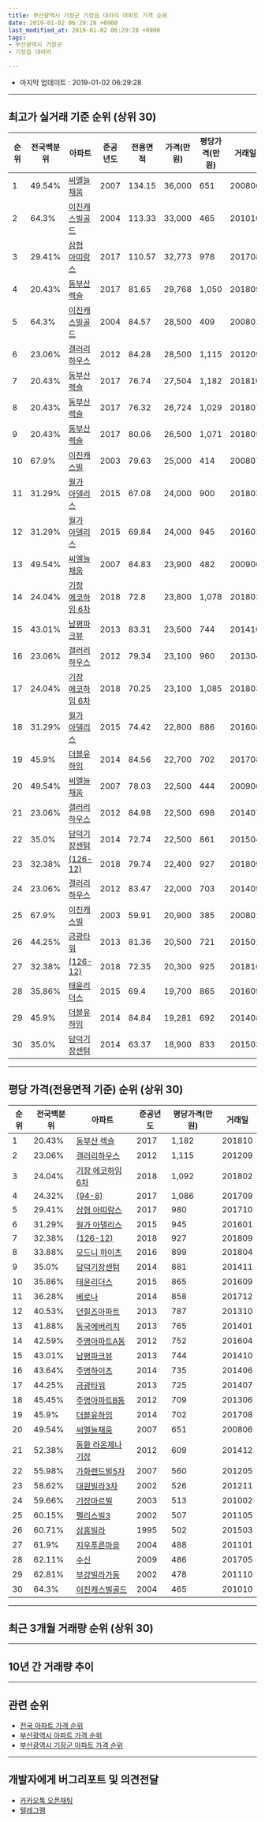```yaml
---
title: 부산광역시 기장군 기장읍 대라리 아파트 가격 순위
date: 2019-01-02 06:29:28 +0900
last_modified_at: 2019-01-02 06:29:28 +0900
tags:
- 부산광역시 기장군
- 기장읍 대라리

---
```


* 마지막 업데이트 : 2019-01-02 06:29:28

---

## 최고가 실거래 기준 순위 (상위 30)


|순위|전국백분위|아파트|준공년도|전용면적|가격(만원)|평당가격(만원)|거래일|
|---|---|---|---|---|---|---|---|
|1|49.54%|[씨엘늘채움](https://search.naver.com/search.naver?query=%EB%B6%80%EC%82%B0%EA%B4%91%EC%97%AD%EC%8B%9C+%EA%B8%B0%EC%9E%A5%EA%B5%B0+%EA%B8%B0%EC%9E%A5%EC%9D%8D+%EB%8C%80%EB%9D%BC%EB%A6%AC+%EC%94%A8%EC%97%98%EB%8A%98%EC%B1%84%EC%9B%80)|2007|134.15|36,000|651|200806|
|2|64.3%|[이진캐스빌골드](https://search.naver.com/search.naver?query=%EB%B6%80%EC%82%B0%EA%B4%91%EC%97%AD%EC%8B%9C+%EA%B8%B0%EC%9E%A5%EA%B5%B0+%EA%B8%B0%EC%9E%A5%EC%9D%8D+%EB%8C%80%EB%9D%BC%EB%A6%AC+%EC%9D%B4%EC%A7%84%EC%BA%90%EC%8A%A4%EB%B9%8C%EA%B3%A8%EB%93%9C)|2004|113.33|33,000|465|201010|
|3|29.41%|[삼협 아띠랑스](https://search.naver.com/search.naver?query=%EB%B6%80%EC%82%B0%EA%B4%91%EC%97%AD%EC%8B%9C+%EA%B8%B0%EC%9E%A5%EA%B5%B0+%EA%B8%B0%EC%9E%A5%EC%9D%8D+%EB%8C%80%EB%9D%BC%EB%A6%AC+%EC%82%BC%ED%98%91+%EC%95%84%EB%9D%A0%EB%9E%91%EC%8A%A4)|2017|110.57|32,773|978|201708|
|4|20.43%|[동부산 렉슬](https://search.naver.com/search.naver?query=%EB%B6%80%EC%82%B0%EA%B4%91%EC%97%AD%EC%8B%9C+%EA%B8%B0%EC%9E%A5%EA%B5%B0+%EA%B8%B0%EC%9E%A5%EC%9D%8D+%EB%8C%80%EB%9D%BC%EB%A6%AC+%EB%8F%99%EB%B6%80%EC%82%B0+%EB%A0%89%EC%8A%AC)|2017|81.65|29,768|1,050|201809|
|5|64.3%|[이진캐스빌골드](https://search.naver.com/search.naver?query=%EB%B6%80%EC%82%B0%EA%B4%91%EC%97%AD%EC%8B%9C+%EA%B8%B0%EC%9E%A5%EA%B5%B0+%EA%B8%B0%EC%9E%A5%EC%9D%8D+%EB%8C%80%EB%9D%BC%EB%A6%AC+%EC%9D%B4%EC%A7%84%EC%BA%90%EC%8A%A4%EB%B9%8C%EA%B3%A8%EB%93%9C)|2004|84.57|28,500|409|200801|
|6|23.06%|[갤러리하우스](https://search.naver.com/search.naver?query=%EB%B6%80%EC%82%B0%EA%B4%91%EC%97%AD%EC%8B%9C+%EA%B8%B0%EC%9E%A5%EA%B5%B0+%EA%B8%B0%EC%9E%A5%EC%9D%8D+%EB%8C%80%EB%9D%BC%EB%A6%AC+%EA%B0%A4%EB%9F%AC%EB%A6%AC%ED%95%98%EC%9A%B0%EC%8A%A4)|2012|84.28|28,500|1,115|201209|
|7|20.43%|[동부산 렉슬](https://search.naver.com/search.naver?query=%EB%B6%80%EC%82%B0%EA%B4%91%EC%97%AD%EC%8B%9C+%EA%B8%B0%EC%9E%A5%EA%B5%B0+%EA%B8%B0%EC%9E%A5%EC%9D%8D+%EB%8C%80%EB%9D%BC%EB%A6%AC+%EB%8F%99%EB%B6%80%EC%82%B0+%EB%A0%89%EC%8A%AC)|2017|76.74|27,504|1,182|201810|
|8|20.43%|[동부산 렉슬](https://search.naver.com/search.naver?query=%EB%B6%80%EC%82%B0%EA%B4%91%EC%97%AD%EC%8B%9C+%EA%B8%B0%EC%9E%A5%EA%B5%B0+%EA%B8%B0%EC%9E%A5%EC%9D%8D+%EB%8C%80%EB%9D%BC%EB%A6%AC+%EB%8F%99%EB%B6%80%EC%82%B0+%EB%A0%89%EC%8A%AC)|2017|76.32|26,724|1,029|201807|
|9|20.43%|[동부산 렉슬](https://search.naver.com/search.naver?query=%EB%B6%80%EC%82%B0%EA%B4%91%EC%97%AD%EC%8B%9C+%EA%B8%B0%EC%9E%A5%EA%B5%B0+%EA%B8%B0%EC%9E%A5%EC%9D%8D+%EB%8C%80%EB%9D%BC%EB%A6%AC+%EB%8F%99%EB%B6%80%EC%82%B0+%EB%A0%89%EC%8A%AC)|2017|80.06|26,500|1,071|201805|
|10|67.9%|[이진캐스빌](https://search.naver.com/search.naver?query=%EB%B6%80%EC%82%B0%EA%B4%91%EC%97%AD%EC%8B%9C+%EA%B8%B0%EC%9E%A5%EA%B5%B0+%EA%B8%B0%EC%9E%A5%EC%9D%8D+%EB%8C%80%EB%9D%BC%EB%A6%AC+%EC%9D%B4%EC%A7%84%EC%BA%90%EC%8A%A4%EB%B9%8C)|2003|79.63|25,000|414|200807|
|11|31.29%|[월가 아델리스](https://search.naver.com/search.naver?query=%EB%B6%80%EC%82%B0%EA%B4%91%EC%97%AD%EC%8B%9C+%EA%B8%B0%EC%9E%A5%EA%B5%B0+%EA%B8%B0%EC%9E%A5%EC%9D%8D+%EB%8C%80%EB%9D%BC%EB%A6%AC+%EC%9B%94%EA%B0%80+%EC%95%84%EB%8D%B8%EB%A6%AC%EC%8A%A4)|2015|67.08|24,000|900|201803|
|12|31.29%|[월가 아델리스](https://search.naver.com/search.naver?query=%EB%B6%80%EC%82%B0%EA%B4%91%EC%97%AD%EC%8B%9C+%EA%B8%B0%EC%9E%A5%EA%B5%B0+%EA%B8%B0%EC%9E%A5%EC%9D%8D+%EB%8C%80%EB%9D%BC%EB%A6%AC+%EC%9B%94%EA%B0%80+%EC%95%84%EB%8D%B8%EB%A6%AC%EC%8A%A4)|2015|69.84|24,000|945|201601|
|13|49.54%|[씨엘늘채움](https://search.naver.com/search.naver?query=%EB%B6%80%EC%82%B0%EA%B4%91%EC%97%AD%EC%8B%9C+%EA%B8%B0%EC%9E%A5%EA%B5%B0+%EA%B8%B0%EC%9E%A5%EC%9D%8D+%EB%8C%80%EB%9D%BC%EB%A6%AC+%EC%94%A8%EC%97%98%EB%8A%98%EC%B1%84%EC%9B%80)|2007|84.83|23,900|482|200906|
|14|24.04%|[기장 에코하임 6차](https://search.naver.com/search.naver?query=%EB%B6%80%EC%82%B0%EA%B4%91%EC%97%AD%EC%8B%9C+%EA%B8%B0%EC%9E%A5%EA%B5%B0+%EA%B8%B0%EC%9E%A5%EC%9D%8D+%EB%8C%80%EB%9D%BC%EB%A6%AC+%EA%B8%B0%EC%9E%A5+%EC%97%90%EC%BD%94%ED%95%98%EC%9E%84+6%EC%B0%A8)|2018|72.8|23,800|1,078|201803|
|15|43.01%|[남평파크뷰](https://search.naver.com/search.naver?query=%EB%B6%80%EC%82%B0%EA%B4%91%EC%97%AD%EC%8B%9C+%EA%B8%B0%EC%9E%A5%EA%B5%B0+%EA%B8%B0%EC%9E%A5%EC%9D%8D+%EB%8C%80%EB%9D%BC%EB%A6%AC+%EB%82%A8%ED%8F%89%ED%8C%8C%ED%81%AC%EB%B7%B0)|2013|83.31|23,500|744|201410|
|16|23.06%|[갤러리하우스](https://search.naver.com/search.naver?query=%EB%B6%80%EC%82%B0%EA%B4%91%EC%97%AD%EC%8B%9C+%EA%B8%B0%EC%9E%A5%EA%B5%B0+%EA%B8%B0%EC%9E%A5%EC%9D%8D+%EB%8C%80%EB%9D%BC%EB%A6%AC+%EA%B0%A4%EB%9F%AC%EB%A6%AC%ED%95%98%EC%9A%B0%EC%8A%A4)|2012|79.34|23,100|960|201304|
|17|24.04%|[기장 에코하임 6차](https://search.naver.com/search.naver?query=%EB%B6%80%EC%82%B0%EA%B4%91%EC%97%AD%EC%8B%9C+%EA%B8%B0%EC%9E%A5%EA%B5%B0+%EA%B8%B0%EC%9E%A5%EC%9D%8D+%EB%8C%80%EB%9D%BC%EB%A6%AC+%EA%B8%B0%EC%9E%A5+%EC%97%90%EC%BD%94%ED%95%98%EC%9E%84+6%EC%B0%A8)|2018|70.25|23,100|1,085|201803|
|18|31.29%|[월가 아델리스](https://search.naver.com/search.naver?query=%EB%B6%80%EC%82%B0%EA%B4%91%EC%97%AD%EC%8B%9C+%EA%B8%B0%EC%9E%A5%EA%B5%B0+%EA%B8%B0%EC%9E%A5%EC%9D%8D+%EB%8C%80%EB%9D%BC%EB%A6%AC+%EC%9B%94%EA%B0%80+%EC%95%84%EB%8D%B8%EB%A6%AC%EC%8A%A4)|2015|74.42|22,800|886|201608|
|19|45.9%|[더블유하임](https://search.naver.com/search.naver?query=%EB%B6%80%EC%82%B0%EA%B4%91%EC%97%AD%EC%8B%9C+%EA%B8%B0%EC%9E%A5%EA%B5%B0+%EA%B8%B0%EC%9E%A5%EC%9D%8D+%EB%8C%80%EB%9D%BC%EB%A6%AC+%EB%8D%94%EB%B8%94%EC%9C%A0%ED%95%98%EC%9E%84)|2014|84.56|22,700|702|201708|
|20|49.54%|[씨엘늘채움](https://search.naver.com/search.naver?query=%EB%B6%80%EC%82%B0%EA%B4%91%EC%97%AD%EC%8B%9C+%EA%B8%B0%EC%9E%A5%EA%B5%B0+%EA%B8%B0%EC%9E%A5%EC%9D%8D+%EB%8C%80%EB%9D%BC%EB%A6%AC+%EC%94%A8%EC%97%98%EB%8A%98%EC%B1%84%EC%9B%80)|2007|78.03|22,500|444|200906|
|21|23.06%|[갤러리하우스](https://search.naver.com/search.naver?query=%EB%B6%80%EC%82%B0%EA%B4%91%EC%97%AD%EC%8B%9C+%EA%B8%B0%EC%9E%A5%EA%B5%B0+%EA%B8%B0%EC%9E%A5%EC%9D%8D+%EB%8C%80%EB%9D%BC%EB%A6%AC+%EA%B0%A4%EB%9F%AC%EB%A6%AC%ED%95%98%EC%9A%B0%EC%8A%A4)|2012|84.98|22,500|698|201407|
|22|35.0%|[담덕기장센텀](https://search.naver.com/search.naver?query=%EB%B6%80%EC%82%B0%EA%B4%91%EC%97%AD%EC%8B%9C+%EA%B8%B0%EC%9E%A5%EA%B5%B0+%EA%B8%B0%EC%9E%A5%EC%9D%8D+%EB%8C%80%EB%9D%BC%EB%A6%AC+%EB%8B%B4%EB%8D%95%EA%B8%B0%EC%9E%A5%EC%84%BC%ED%85%80)|2014|72.74|22,500|861|201504|
|23|32.38%|[(126-12)](https://search.naver.com/search.naver?query=%EB%B6%80%EC%82%B0%EA%B4%91%EC%97%AD%EC%8B%9C+%EA%B8%B0%EC%9E%A5%EA%B5%B0+%EA%B8%B0%EC%9E%A5%EC%9D%8D+%EB%8C%80%EB%9D%BC%EB%A6%AC+%28126-12%29)|2018|79.74|22,400|927|201809|
|24|23.06%|[갤러리하우스](https://search.naver.com/search.naver?query=%EB%B6%80%EC%82%B0%EA%B4%91%EC%97%AD%EC%8B%9C+%EA%B8%B0%EC%9E%A5%EA%B5%B0+%EA%B8%B0%EC%9E%A5%EC%9D%8D+%EB%8C%80%EB%9D%BC%EB%A6%AC+%EA%B0%A4%EB%9F%AC%EB%A6%AC%ED%95%98%EC%9A%B0%EC%8A%A4)|2012|83.47|22,000|703|201409|
|25|67.9%|[이진캐스빌](https://search.naver.com/search.naver?query=%EB%B6%80%EC%82%B0%EA%B4%91%EC%97%AD%EC%8B%9C+%EA%B8%B0%EC%9E%A5%EA%B5%B0+%EA%B8%B0%EC%9E%A5%EC%9D%8D+%EB%8C%80%EB%9D%BC%EB%A6%AC+%EC%9D%B4%EC%A7%84%EC%BA%90%EC%8A%A4%EB%B9%8C)|2003|59.91|20,900|385|200801|
|26|44.25%|[금광타워](https://search.naver.com/search.naver?query=%EB%B6%80%EC%82%B0%EA%B4%91%EC%97%AD%EC%8B%9C+%EA%B8%B0%EC%9E%A5%EA%B5%B0+%EA%B8%B0%EC%9E%A5%EC%9D%8D+%EB%8C%80%EB%9D%BC%EB%A6%AC+%EA%B8%88%EA%B4%91%ED%83%80%EC%9B%8C)|2013|81.36|20,500|721|201501|
|27|32.38%|[(126-12)](https://search.naver.com/search.naver?query=%EB%B6%80%EC%82%B0%EA%B4%91%EC%97%AD%EC%8B%9C+%EA%B8%B0%EC%9E%A5%EA%B5%B0+%EA%B8%B0%EC%9E%A5%EC%9D%8D+%EB%8C%80%EB%9D%BC%EB%A6%AC+%28126-12%29)|2018|72.35|20,300|925|201810|
|28|35.86%|[태윤리더스](https://search.naver.com/search.naver?query=%EB%B6%80%EC%82%B0%EA%B4%91%EC%97%AD%EC%8B%9C+%EA%B8%B0%EC%9E%A5%EA%B5%B0+%EA%B8%B0%EC%9E%A5%EC%9D%8D+%EB%8C%80%EB%9D%BC%EB%A6%AC+%ED%83%9C%EC%9C%A4%EB%A6%AC%EB%8D%94%EC%8A%A4)|2015|69.4|19,700|865|201609|
|29|45.9%|[더블유하임](https://search.naver.com/search.naver?query=%EB%B6%80%EC%82%B0%EA%B4%91%EC%97%AD%EC%8B%9C+%EA%B8%B0%EC%9E%A5%EA%B5%B0+%EA%B8%B0%EC%9E%A5%EC%9D%8D+%EB%8C%80%EB%9D%BC%EB%A6%AC+%EB%8D%94%EB%B8%94%EC%9C%A0%ED%95%98%EC%9E%84)|2014|84.84|19,281|692|201408|
|30|35.0%|[담덕기장센텀](https://search.naver.com/search.naver?query=%EB%B6%80%EC%82%B0%EA%B4%91%EC%97%AD%EC%8B%9C+%EA%B8%B0%EC%9E%A5%EA%B5%B0+%EA%B8%B0%EC%9E%A5%EC%9D%8D+%EB%8C%80%EB%9D%BC%EB%A6%AC+%EB%8B%B4%EB%8D%95%EA%B8%B0%EC%9E%A5%EC%84%BC%ED%85%80)|2014|63.37|18,900|833|201503|


---

## 평당 가격(전용면적 기준) 순위 (상위 30)


|순위|전국백분위|아파트|준공년도|평당가격(만원)|거래일|
|---|---|---|---|---|---|
|1|20.43%|[동부산 렉슬](https://search.naver.com/search.naver?query=%EB%B6%80%EC%82%B0%EA%B4%91%EC%97%AD%EC%8B%9C+%EA%B8%B0%EC%9E%A5%EA%B5%B0+%EA%B8%B0%EC%9E%A5%EC%9D%8D+%EB%8C%80%EB%9D%BC%EB%A6%AC+%EB%8F%99%EB%B6%80%EC%82%B0+%EB%A0%89%EC%8A%AC)|2017|1,182|201810|
|2|23.06%|[갤러리하우스](https://search.naver.com/search.naver?query=%EB%B6%80%EC%82%B0%EA%B4%91%EC%97%AD%EC%8B%9C+%EA%B8%B0%EC%9E%A5%EA%B5%B0+%EA%B8%B0%EC%9E%A5%EC%9D%8D+%EB%8C%80%EB%9D%BC%EB%A6%AC+%EA%B0%A4%EB%9F%AC%EB%A6%AC%ED%95%98%EC%9A%B0%EC%8A%A4)|2012|1,115|201209|
|3|24.04%|[기장 에코하임 6차](https://search.naver.com/search.naver?query=%EB%B6%80%EC%82%B0%EA%B4%91%EC%97%AD%EC%8B%9C+%EA%B8%B0%EC%9E%A5%EA%B5%B0+%EA%B8%B0%EC%9E%A5%EC%9D%8D+%EB%8C%80%EB%9D%BC%EB%A6%AC+%EA%B8%B0%EC%9E%A5+%EC%97%90%EC%BD%94%ED%95%98%EC%9E%84+6%EC%B0%A8)|2018|1,092|201802|
|4|24.32%|[(94-8)](https://search.naver.com/search.naver?query=%EB%B6%80%EC%82%B0%EA%B4%91%EC%97%AD%EC%8B%9C+%EA%B8%B0%EC%9E%A5%EA%B5%B0+%EA%B8%B0%EC%9E%A5%EC%9D%8D+%EB%8C%80%EB%9D%BC%EB%A6%AC+%2894-8%29)|2017|1,086|201709|
|5|29.41%|[삼협 아띠랑스](https://search.naver.com/search.naver?query=%EB%B6%80%EC%82%B0%EA%B4%91%EC%97%AD%EC%8B%9C+%EA%B8%B0%EC%9E%A5%EA%B5%B0+%EA%B8%B0%EC%9E%A5%EC%9D%8D+%EB%8C%80%EB%9D%BC%EB%A6%AC+%EC%82%BC%ED%98%91+%EC%95%84%EB%9D%A0%EB%9E%91%EC%8A%A4)|2017|980|201710|
|6|31.29%|[월가 아델리스](https://search.naver.com/search.naver?query=%EB%B6%80%EC%82%B0%EA%B4%91%EC%97%AD%EC%8B%9C+%EA%B8%B0%EC%9E%A5%EA%B5%B0+%EA%B8%B0%EC%9E%A5%EC%9D%8D+%EB%8C%80%EB%9D%BC%EB%A6%AC+%EC%9B%94%EA%B0%80+%EC%95%84%EB%8D%B8%EB%A6%AC%EC%8A%A4)|2015|945|201601|
|7|32.38%|[(126-12)](https://search.naver.com/search.naver?query=%EB%B6%80%EC%82%B0%EA%B4%91%EC%97%AD%EC%8B%9C+%EA%B8%B0%EC%9E%A5%EA%B5%B0+%EA%B8%B0%EC%9E%A5%EC%9D%8D+%EB%8C%80%EB%9D%BC%EB%A6%AC+%28126-12%29)|2018|927|201809|
|8|33.88%|[모드니 하이츠](https://search.naver.com/search.naver?query=%EB%B6%80%EC%82%B0%EA%B4%91%EC%97%AD%EC%8B%9C+%EA%B8%B0%EC%9E%A5%EA%B5%B0+%EA%B8%B0%EC%9E%A5%EC%9D%8D+%EB%8C%80%EB%9D%BC%EB%A6%AC+%EB%AA%A8%EB%93%9C%EB%8B%88+%ED%95%98%EC%9D%B4%EC%B8%A0)|2016|899|201804|
|9|35.0%|[담덕기장센텀](https://search.naver.com/search.naver?query=%EB%B6%80%EC%82%B0%EA%B4%91%EC%97%AD%EC%8B%9C+%EA%B8%B0%EC%9E%A5%EA%B5%B0+%EA%B8%B0%EC%9E%A5%EC%9D%8D+%EB%8C%80%EB%9D%BC%EB%A6%AC+%EB%8B%B4%EB%8D%95%EA%B8%B0%EC%9E%A5%EC%84%BC%ED%85%80)|2014|881|201411|
|10|35.86%|[태윤리더스](https://search.naver.com/search.naver?query=%EB%B6%80%EC%82%B0%EA%B4%91%EC%97%AD%EC%8B%9C+%EA%B8%B0%EC%9E%A5%EA%B5%B0+%EA%B8%B0%EC%9E%A5%EC%9D%8D+%EB%8C%80%EB%9D%BC%EB%A6%AC+%ED%83%9C%EC%9C%A4%EB%A6%AC%EB%8D%94%EC%8A%A4)|2015|865|201609|
|11|36.28%|[베로나](https://search.naver.com/search.naver?query=%EB%B6%80%EC%82%B0%EA%B4%91%EC%97%AD%EC%8B%9C+%EA%B8%B0%EC%9E%A5%EA%B5%B0+%EA%B8%B0%EC%9E%A5%EC%9D%8D+%EB%8C%80%EB%9D%BC%EB%A6%AC+%EB%B2%A0%EB%A1%9C%EB%82%98)|2014|858|201712|
|12|40.53%|[던힐즈아파트](https://search.naver.com/search.naver?query=%EB%B6%80%EC%82%B0%EA%B4%91%EC%97%AD%EC%8B%9C+%EA%B8%B0%EC%9E%A5%EA%B5%B0+%EA%B8%B0%EC%9E%A5%EC%9D%8D+%EB%8C%80%EB%9D%BC%EB%A6%AC+%EB%8D%98%ED%9E%90%EC%A6%88%EC%95%84%ED%8C%8C%ED%8A%B8)|2013|787|201310|
|13|41.88%|[동국에버리치](https://search.naver.com/search.naver?query=%EB%B6%80%EC%82%B0%EA%B4%91%EC%97%AD%EC%8B%9C+%EA%B8%B0%EC%9E%A5%EA%B5%B0+%EA%B8%B0%EC%9E%A5%EC%9D%8D+%EB%8C%80%EB%9D%BC%EB%A6%AC+%EB%8F%99%EA%B5%AD%EC%97%90%EB%B2%84%EB%A6%AC%EC%B9%98)|2013|765|201401|
|14|42.59%|[주명아파트A동](https://search.naver.com/search.naver?query=%EB%B6%80%EC%82%B0%EA%B4%91%EC%97%AD%EC%8B%9C+%EA%B8%B0%EC%9E%A5%EA%B5%B0+%EA%B8%B0%EC%9E%A5%EC%9D%8D+%EB%8C%80%EB%9D%BC%EB%A6%AC+%EC%A3%BC%EB%AA%85%EC%95%84%ED%8C%8C%ED%8A%B8A%EB%8F%99)|2012|752|201604|
|15|43.01%|[남평파크뷰](https://search.naver.com/search.naver?query=%EB%B6%80%EC%82%B0%EA%B4%91%EC%97%AD%EC%8B%9C+%EA%B8%B0%EC%9E%A5%EA%B5%B0+%EA%B8%B0%EC%9E%A5%EC%9D%8D+%EB%8C%80%EB%9D%BC%EB%A6%AC+%EB%82%A8%ED%8F%89%ED%8C%8C%ED%81%AC%EB%B7%B0)|2013|744|201410|
|16|43.64%|[주명하이츠](https://search.naver.com/search.naver?query=%EB%B6%80%EC%82%B0%EA%B4%91%EC%97%AD%EC%8B%9C+%EA%B8%B0%EC%9E%A5%EA%B5%B0+%EA%B8%B0%EC%9E%A5%EC%9D%8D+%EB%8C%80%EB%9D%BC%EB%A6%AC+%EC%A3%BC%EB%AA%85%ED%95%98%EC%9D%B4%EC%B8%A0)|2014|735|201406|
|17|44.25%|[금광타워](https://search.naver.com/search.naver?query=%EB%B6%80%EC%82%B0%EA%B4%91%EC%97%AD%EC%8B%9C+%EA%B8%B0%EC%9E%A5%EA%B5%B0+%EA%B8%B0%EC%9E%A5%EC%9D%8D+%EB%8C%80%EB%9D%BC%EB%A6%AC+%EA%B8%88%EA%B4%91%ED%83%80%EC%9B%8C)|2013|725|201407|
|18|45.45%|[주명아파트B동](https://search.naver.com/search.naver?query=%EB%B6%80%EC%82%B0%EA%B4%91%EC%97%AD%EC%8B%9C+%EA%B8%B0%EC%9E%A5%EA%B5%B0+%EA%B8%B0%EC%9E%A5%EC%9D%8D+%EB%8C%80%EB%9D%BC%EB%A6%AC+%EC%A3%BC%EB%AA%85%EC%95%84%ED%8C%8C%ED%8A%B8B%EB%8F%99)|2012|709|201306|
|19|45.9%|[더블유하임](https://search.naver.com/search.naver?query=%EB%B6%80%EC%82%B0%EA%B4%91%EC%97%AD%EC%8B%9C+%EA%B8%B0%EC%9E%A5%EA%B5%B0+%EA%B8%B0%EC%9E%A5%EC%9D%8D+%EB%8C%80%EB%9D%BC%EB%A6%AC+%EB%8D%94%EB%B8%94%EC%9C%A0%ED%95%98%EC%9E%84)|2014|702|201708|
|20|49.54%|[씨엘늘채움](https://search.naver.com/search.naver?query=%EB%B6%80%EC%82%B0%EA%B4%91%EC%97%AD%EC%8B%9C+%EA%B8%B0%EC%9E%A5%EA%B5%B0+%EA%B8%B0%EC%9E%A5%EC%9D%8D+%EB%8C%80%EB%9D%BC%EB%A6%AC+%EC%94%A8%EC%97%98%EB%8A%98%EC%B1%84%EC%9B%80)|2007|651|200806|
|21|52.38%|[동환 라온제나 기장](https://search.naver.com/search.naver?query=%EB%B6%80%EC%82%B0%EA%B4%91%EC%97%AD%EC%8B%9C+%EA%B8%B0%EC%9E%A5%EA%B5%B0+%EA%B8%B0%EC%9E%A5%EC%9D%8D+%EB%8C%80%EB%9D%BC%EB%A6%AC+%EB%8F%99%ED%99%98+%EB%9D%BC%EC%98%A8%EC%A0%9C%EB%82%98+%EA%B8%B0%EC%9E%A5)|2012|609|201412|
|22|55.98%|[가화랜드빌5차](https://search.naver.com/search.naver?query=%EB%B6%80%EC%82%B0%EA%B4%91%EC%97%AD%EC%8B%9C+%EA%B8%B0%EC%9E%A5%EA%B5%B0+%EA%B8%B0%EC%9E%A5%EC%9D%8D+%EB%8C%80%EB%9D%BC%EB%A6%AC+%EA%B0%80%ED%99%94%EB%9E%9C%EB%93%9C%EB%B9%8C5%EC%B0%A8)|2007|560|201205|
|23|58.62%|[대원빌라3차](https://search.naver.com/search.naver?query=%EB%B6%80%EC%82%B0%EA%B4%91%EC%97%AD%EC%8B%9C+%EA%B8%B0%EC%9E%A5%EA%B5%B0+%EA%B8%B0%EC%9E%A5%EC%9D%8D+%EB%8C%80%EB%9D%BC%EB%A6%AC+%EB%8C%80%EC%9B%90%EB%B9%8C%EB%9D%BC3%EC%B0%A8)|2002|526|201211|
|24|59.66%|[기장마르빌](https://search.naver.com/search.naver?query=%EB%B6%80%EC%82%B0%EA%B4%91%EC%97%AD%EC%8B%9C+%EA%B8%B0%EC%9E%A5%EA%B5%B0+%EA%B8%B0%EC%9E%A5%EC%9D%8D+%EB%8C%80%EB%9D%BC%EB%A6%AC+%EA%B8%B0%EC%9E%A5%EB%A7%88%EB%A5%B4%EB%B9%8C)|2003|513|201002|
|25|60.15%|[펠리스빌3](https://search.naver.com/search.naver?query=%EB%B6%80%EC%82%B0%EA%B4%91%EC%97%AD%EC%8B%9C+%EA%B8%B0%EC%9E%A5%EA%B5%B0+%EA%B8%B0%EC%9E%A5%EC%9D%8D+%EB%8C%80%EB%9D%BC%EB%A6%AC+%ED%8E%A0%EB%A6%AC%EC%8A%A4%EB%B9%8C3)|2002|507|201105|
|26|60.71%|[삼흥빌라](https://search.naver.com/search.naver?query=%EB%B6%80%EC%82%B0%EA%B4%91%EC%97%AD%EC%8B%9C+%EA%B8%B0%EC%9E%A5%EA%B5%B0+%EA%B8%B0%EC%9E%A5%EC%9D%8D+%EB%8C%80%EB%9D%BC%EB%A6%AC+%EC%82%BC%ED%9D%A5%EB%B9%8C%EB%9D%BC)|1995|502|201503|
|27|61.9%|[지우푸른마을](https://search.naver.com/search.naver?query=%EB%B6%80%EC%82%B0%EA%B4%91%EC%97%AD%EC%8B%9C+%EA%B8%B0%EC%9E%A5%EA%B5%B0+%EA%B8%B0%EC%9E%A5%EC%9D%8D+%EB%8C%80%EB%9D%BC%EB%A6%AC+%EC%A7%80%EC%9A%B0%ED%91%B8%EB%A5%B8%EB%A7%88%EC%9D%84)|2004|488|201101|
|28|62.11%|[수신](https://search.naver.com/search.naver?query=%EB%B6%80%EC%82%B0%EA%B4%91%EC%97%AD%EC%8B%9C+%EA%B8%B0%EC%9E%A5%EA%B5%B0+%EA%B8%B0%EC%9E%A5%EC%9D%8D+%EB%8C%80%EB%9D%BC%EB%A6%AC+%EC%88%98%EC%8B%A0)|2009|486|201705|
|29|62.81%|[부강빌라가동](https://search.naver.com/search.naver?query=%EB%B6%80%EC%82%B0%EA%B4%91%EC%97%AD%EC%8B%9C+%EA%B8%B0%EC%9E%A5%EA%B5%B0+%EA%B8%B0%EC%9E%A5%EC%9D%8D+%EB%8C%80%EB%9D%BC%EB%A6%AC+%EB%B6%80%EA%B0%95%EB%B9%8C%EB%9D%BC%EA%B0%80%EB%8F%99)|2002|478|201110|
|30|64.3%|[이진캐스빌골드](https://search.naver.com/search.naver?query=%EB%B6%80%EC%82%B0%EA%B4%91%EC%97%AD%EC%8B%9C+%EA%B8%B0%EC%9E%A5%EA%B5%B0+%EA%B8%B0%EC%9E%A5%EC%9D%8D+%EB%8C%80%EB%9D%BC%EB%A6%AC+%EC%9D%B4%EC%A7%84%EC%BA%90%EC%8A%A4%EB%B9%8C%EA%B3%A8%EB%93%9C)|2004|465|201010|


---

## 최근 3개월 거래량 순위 (상위 30)


<div style="width:100%;">
    <canvas id="deal_count_ranking" height="250"></canvas>
</div>


<script>
new Chart(document.getElementById("deal_count_ranking"), {
    type: 'horizontalBar',
    data: {
        labels: ['대라주공', '이진캐스빌', '(126-12)', '이진캐스빌골드', '금강궁전', '동부산 렉슬'],
        datasets: [{
            label: '실거래 수',
            data: [3, 3, 2, 1, 1, 1],
            borderColor: "rgba(255, 0, 128, 1)",
            backgroundColor: "rgba(255, 0, 128, 0.5)",
            fill: false,
        }]
    },
    options: {
        responsive: true,
        title: {
            display: true,
            text: '최근 3개월 거래량 순위'
        },
        tooltips: {
            mode: 'index',
            intersect: false,
            callbacks: {
                title: function(tooltipItems, data) {
                    return "실거래 수:";
                },
                label: function(tooltipItem, data) {
                    return data.labels[tooltipItem.index] + ": " + tooltipItem.xLabel;
                }
            }
        },
        hover: {
            mode: 'nearest',
            intersect: true
        },
        scales: {
            xAxes: [{
                display: true,
                scaleLabel: {
                    display: true,
                    labelString: '실거래 수'
                },
                ticks: {
                    suggestedMin: 0,
                }
            }],
            yAxes: [{
                display: true,
                ticks: {
                    autoSkip: false,
                    callback: function(value, index, values) {
                        if (value.length > 15)
                            return value.substr(0, 13) + "...";
                        else
                            return value;
                    }
                },
                scaleLabel: {
                    display: false,
                }
            }]
        }
    }
});

</script>


---

## 10년 간 거래량 추이


<div style="width:100%;">
    <canvas id="deal_progress" height="250"></canvas>
</div>

<script>
new Chart(document.getElementById("deal_progress"), {
    type: 'line',
    data: {
        labels: ['200901','200902','200903','200904','200905','200906','200907','200908','200909','200910','200911','200912','201001','201002','201003','201004','201005','201006','201007','201008','201009','201010','201011','201012','201101','201102','201103','201104','201105','201106','201107','201108','201109','201110','201111','201112','201201','201202','201203','201204','201205','201206','201207','201208','201209','201210','201211','201212','201301','201302','201303','201304','201305','201306','201307','201308','201309','201310','201311','201312','201401','201402','201403','201404','201405','201406','201407','201408','201409','201410','201411','201412','201501','201502','201503','201504','201505','201506','201507','201508','201509','201510','201511','201512','201601','201602','201603','201604','201605','201606','201607','201608','201609','201610','201611','201612','201701','201702','201703','201704','201705','201706','201707','201708','201709','201710','201711','201712','201801','201802','201803','201804','201805','201806','201807','201808','201809','201810','201811','201812','201901'],
        datasets: [{
            label: '실거래 수',
            pointRadius: 1,
            data: [20, 16, 13, 25, 13, 17, 19, 18, 24, 19, 34, 20, 25, 29, 33, 31, 20, 23, 15, 24, 16, 19, 14, 19, 25, 21, 33, 25, 19, 12, 16, 16, 17, 17, 12, 12, 7, 11, 22, 5, 36, 6, 34, 10, 14, 9, 15, 15, 12, 12, 16, 15, 10, 28, 12, 13, 26, 36, 36, 23, 14, 23, 37, 26, 22, 19, 35, 28, 26, 32, 30, 22, 23, 21, 31, 39, 26, 19, 23, 19, 36, 39, 20, 20, 15, 16, 23, 18, 18, 18, 21, 21, 22, 27, 21, 11, 13, 14, 19, 15, 29, 19, 22, 14, 9, 12, 17, 12, 15, 7, 15, 10, 11, 9, 11, 8, 13, 19, 10, 1, 0],
            borderColor: "rgba(255, 201, 14, 1)",
            backgroundColor: "rgba(255, 201, 14, 0.5)",
            fill: true,
        }]
    },
    options: {
        responsive: true,
        title: {
            display: true,
            text: '10년간 거래량 추이'
        },
        tooltips: {
            mode: 'index',
            intersect: false,
        },
        hover: {
            mode: 'nearest',
            intersect: true
        },
        scales: {
            xAxes: [{
                display: true,
                scaleLabel: {
                    display: true,
                    labelString: '년/월'
                }
            }],
            yAxes: [{
                display: true,
                ticks: {
                    suggestedMin: 0,
                },
                scaleLabel: {
                    display: true,
                    labelString: '실거래 수'
                }
            }]
        }
    }
});

</script>


---

## 관련 순위

- [전국 아파트 가격 순위](https://inasie.github.io/apt-ranking/전국)
- [부산광역시 아파트 가격 순위](https://inasie.github.io/apt-ranking/부산광역시)
- [부산광역시 기장군 아파트 가격 순위](https://inasie.github.io/apt-ranking/부산광역시-기장군)


---

## 개발자에게 버그리포트 및 의견전달

- [카카오톡 오픈채팅](https://open.kakao.com/o/gLJUAP4)
- [텔레그램](https://t.me/inasie)


